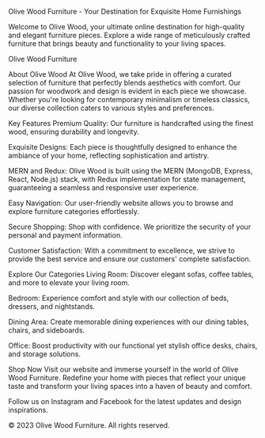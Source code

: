 Olive Wood Furniture - Your Destination for Exquisite Home Furnishings

Welcome to Olive Wood, your ultimate online destination for high-quality and elegant furniture pieces. Explore a wide range of meticulously crafted furniture that brings beauty and functionality to your living spaces.

Olive Wood Furniture

About Olive Wood
At Olive Wood, we take pride in offering a curated selection of furniture that perfectly blends aesthetics with comfort. Our passion for woodwork and design is evident in each piece we showcase. Whether you're looking for contemporary minimalism or timeless classics, our diverse collection caters to various styles and preferences.

Key Features
Premium Quality: Our furniture is handcrafted using the finest wood, ensuring durability and longevity.

Exquisite Designs: Each piece is thoughtfully designed to enhance the ambiance of your home, reflecting sophistication and artistry.

MERN and Redux: Olive Wood is built using the MERN (MongoDB, Express, React, Node.js) stack, with Redux implementation for state management, guaranteeing a seamless and responsive user experience.

Easy Navigation: Our user-friendly website allows you to browse and explore furniture categories effortlessly.

Secure Shopping: Shop with confidence. We prioritize the security of your personal and payment information.

Customer Satisfaction: With a commitment to excellence, we strive to provide the best service and ensure our customers' complete satisfaction.

Explore Our Categories
Living Room: Discover elegant sofas, coffee tables, and more to elevate your living room.

Bedroom: Experience comfort and style with our collection of beds, dressers, and nightstands.

Dining Area: Create memorable dining experiences with our dining tables, chairs, and sideboards.

Office: Boost productivity with our functional yet stylish office desks, chairs, and storage solutions.

Shop Now
Visit our website and immerse yourself in the world of Olive Wood Furniture. Redefine your home with pieces that reflect your unique taste and transform your living spaces into a haven of beauty and comfort.

Follow us on Instagram and Facebook for the latest updates and design inspirations.

© 2023 Olive Wood Furniture. All rights reserved.